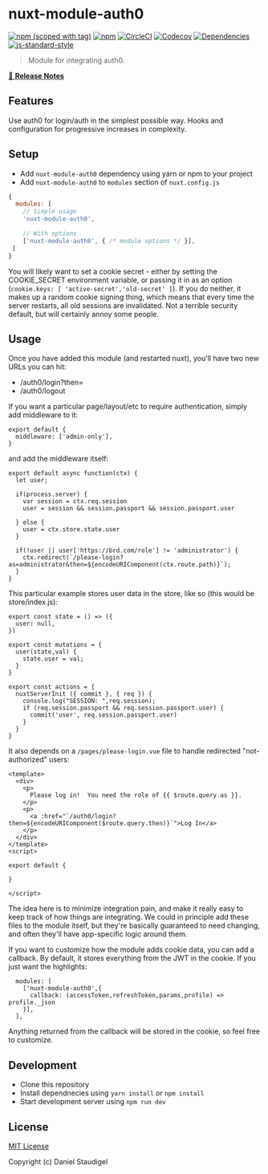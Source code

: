 # nuxt-module-auth0
[![npm (scoped with tag)](https://img.shields.io/npm/v/nuxt-module-auth0/latest.svg?style=flat-square)](https://npmjs.com/package/nuxt-module-auth0)
[![npm](https://img.shields.io/npm/dt/nuxt-module-auth0.svg?style=flat-square)](https://npmjs.com/package/nuxt-module-auth0)
[![CircleCI](https://img.shields.io/circleci/project/github/breadwallet/nuxt-module-auth0.svg?style=flat-square)](https://circleci.com/gh/breadwallet/nuxt-module-auth0)
[![Codecov](https://img.shields.io/codecov/c/github/breadwallet/nuxt-module-auth0.svg?style=flat-square)](https://codecov.io/gh/breadwallet/nuxt-module-auth0)
[![Dependencies](https://david-dm.org/breadwallet/nuxt-module-auth0/status.svg?style=flat-square)](https://david-dm.org/breadwallet/nuxt-module-auth0)
[![js-standard-style](https://img.shields.io/badge/code_style-standard-brightgreen.svg?style=flat-square)](http://standardjs.com)

> Module for integrating auth0.

[📖 **Release Notes**](./CHANGELOG.md)

## Features

Use auth0 for login/auth in the simplest possible way.  Hooks and configuration for progressive increases in complexity.

## Setup
- Add `nuxt-module-auth0` dependency using yarn or npm to your project
- Add `nuxt-module-auth0` to `modules` section of `nuxt.config.js`

```js
{
  modules: [
    // Simple usage
    'nuxt-module-auth0',

    // With options
    ['nuxt-module-auth0', { /* module options */ }],
 ]
}
```

You will likely want to set a cookie secret - either by setting the
COOKIE_SECRET environment variable, or passing it in as an option
(`cookie.keys: [ 'active-secret','old-secret' ]`).  If you do neither,
it makes up a random cookie signing thing, which means that every time
the server restarts, all old sessions are invalidated.  Not a terrible
security default, but will certainly annoy some people.

## Usage

Once you have added this module (and restarted nuxt), you'll have two
new URLs you can hit:

- /auth0/login?then=<urlencoded-link>
- /auth0/logout

If you want a particular page/layout/etc to require authentication,
simply add middleware to it:

```
export default {
  middleware: ['admin-only'],
}
```

and add the middleware itself:

```
export default async function(ctx) {
  let user;
  
  if(process.server) {
    var session = ctx.req.session
    user = session && session.passport && session.passport.user
    
  } else {
    user = ctx.store.state.user
  }

  if(!user || user['https://brd.com/role'] != 'administrator') {
    ctx.redirect(`/please-login?as=administrator&then=${encodeURIComponent(ctx.route.path)}`);
  }
}

```

This particular example stores user data in the store, like so (this would be store/index.js):

```
export const state = () => ({
  user: null,
})

export const mutations = {
  user(state,val) {
    state.user = val;
  }
}

export const actions = {
  nuxtServerInit ({ commit }, { req }) {
    console.log("SESSION: ",req.session);
    if (req.session.passport && req.session.passport.user) {
      commit('user', req.session.passport.user)
    }
  }
}
```

It also depends on a `/pages/please-login.vue` file to handle redirected "not-authorized" users:

```
<template>
  <div>
    <p>
      Please log in!  You need the role of {{ $route.query.as }}.
    </p>
    <p>
      <a :href="`/auth0/login?then=${encodeURIComponent($route.query.then)}`">Log In</a>
    </p>
  </div>  
</template>
<script>

export default {

}
  
</script>
```

The idea here is to minimize integration pain, and make it really easy
to keep track of how things are integrating.  We could in principle
add these files to the module itself, but they're basically guaranteed
to need changing, and often they'll have app-specific logic around them.

If you want to customize how the module adds cookie data, you can add
a callback.  By default, it stores everything from the JWT in the
cookie.  If you just want the highlights:

```
  modules: [
    ['nuxt-module-auth0',{
      callback: (accessToken,refreshToken,params,profile) => profile._json
    }],
  ],
```

Anything returned from the callback will be stored in the cookie, so
feel free to customize.


## Development

- Clone this repository
- Install dependnecies using `yarn install` or `npm install`
- Start development server using `npm run dev`

## License

[MIT License](./LICENSE)

Copyright (c) Daniel Staudigel
